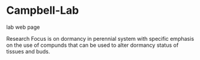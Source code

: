 # Campbell-Lab
lab web page

Research Focus is on dormancy in perennial system with specific emphasis on the use of compunds that can be used to alter dormancy status of tissues and buds.

